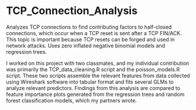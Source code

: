 # TCP_Connection_Analysis
Analyzes TCP connections to find contributing factors to half-closed connections, which occur when a TCP reset is sent after a TCP FIN/ACK. This topic is important because TCP resets can be forged and used in network attacks. Uses zero inflated negative binomial models and regression trees.

I worked on this project with two classmates, and my individual contribution was primarily the TCP_data_cleaning.R script and the poisson_models.R script. These two scripts assemble the relevant features from data collected using Wireshark software into tabular format and fits several GLMs to analyze relevant predictors. Findings from this analysis are compared to feature importance plots generated from the regression trees and random forest classification models, which my partners wrote.
